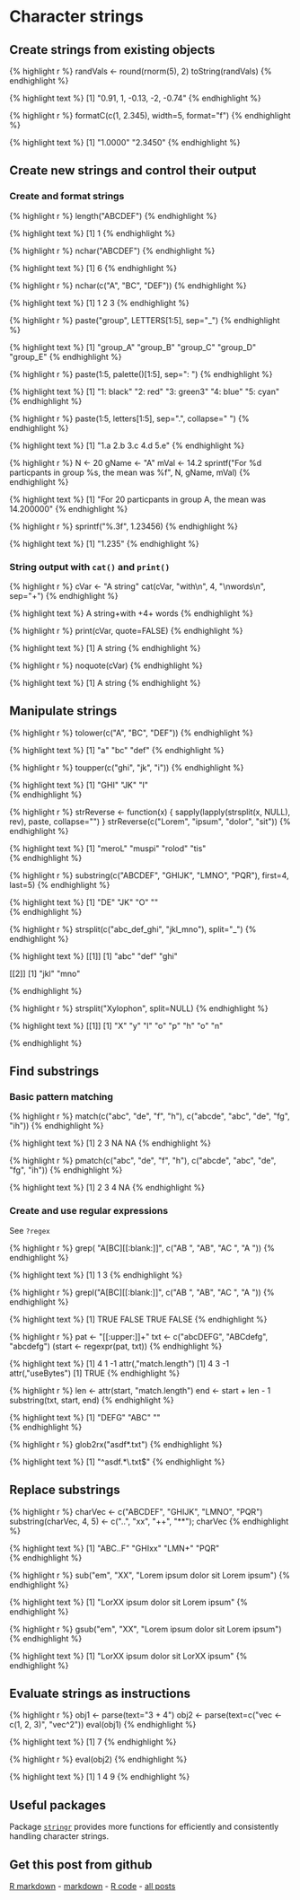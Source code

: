 Character strings
=========================




Create strings from existing objects
-------------------------
    

{% highlight r %}
randVals <- round(rnorm(5), 2)
toString(randVals)
{% endhighlight %}



{% highlight text %}
[1] "0.91, 1, -0.13, -2, -0.74"
{% endhighlight %}



{% highlight r %}
formatC(c(1, 2.345), width=5, format="f")
{% endhighlight %}



{% highlight text %}
[1] "1.0000" "2.3450"
{% endhighlight %}


Create new strings and control their output
-------------------------

### Create and format strings


{% highlight r %}
length("ABCDEF")
{% endhighlight %}



{% highlight text %}
[1] 1
{% endhighlight %}



{% highlight r %}
nchar("ABCDEF")
{% endhighlight %}



{% highlight text %}
[1] 6
{% endhighlight %}



{% highlight r %}
nchar(c("A", "BC", "DEF"))
{% endhighlight %}



{% highlight text %}
[1] 1 2 3
{% endhighlight %}



{% highlight r %}
paste("group", LETTERS[1:5], sep="_")
{% endhighlight %}



{% highlight text %}
[1] "group_A" "group_B" "group_C" "group_D" "group_E"
{% endhighlight %}



{% highlight r %}
paste(1:5, palette()[1:5], sep=": ")
{% endhighlight %}



{% highlight text %}
[1] "1: black"  "2: red"    "3: green3" "4: blue"   "5: cyan"  
{% endhighlight %}



{% highlight r %}
paste(1:5, letters[1:5], sep=".", collapse=" ")
{% endhighlight %}



{% highlight text %}
[1] "1.a 2.b 3.c 4.d 5.e"
{% endhighlight %}



{% highlight r %}
N     <- 20
gName <- "A"
mVal  <- 14.2
sprintf("For %d particpants in group %s, the mean was %f", N, gName, mVal)
{% endhighlight %}



{% highlight text %}
[1] "For 20 particpants in group A, the mean was 14.200000"
{% endhighlight %}



{% highlight r %}
sprintf("%.3f", 1.23456)
{% endhighlight %}



{% highlight text %}
[1] "1.235"
{% endhighlight %}


### String output with `cat()` and `print()`


{% highlight r %}
cVar <- "A string"
cat(cVar, "with\n", 4, "\nwords\n", sep="+")
{% endhighlight %}



{% highlight text %}
A string+with
+4+
words
{% endhighlight %}



{% highlight r %}
print(cVar, quote=FALSE)
{% endhighlight %}



{% highlight text %}
[1] A string
{% endhighlight %}



{% highlight r %}
noquote(cVar)
{% endhighlight %}



{% highlight text %}
[1] A string
{% endhighlight %}


Manipulate strings
-------------------------


{% highlight r %}
tolower(c("A", "BC", "DEF"))
{% endhighlight %}



{% highlight text %}
[1] "a"   "bc"  "def"
{% endhighlight %}



{% highlight r %}
toupper(c("ghi", "jk", "i"))
{% endhighlight %}



{% highlight text %}
[1] "GHI" "JK"  "I"  
{% endhighlight %}



{% highlight r %}
strReverse <- function(x) { sapply(lapply(strsplit(x, NULL), rev), paste, collapse="") }
strReverse(c("Lorem", "ipsum", "dolor", "sit"))
{% endhighlight %}



{% highlight text %}
[1] "meroL" "muspi" "rolod" "tis"  
{% endhighlight %}



{% highlight r %}
substring(c("ABCDEF", "GHIJK", "LMNO", "PQR"), first=4, last=5)
{% endhighlight %}



{% highlight text %}
[1] "DE" "JK" "O"  ""  
{% endhighlight %}



{% highlight r %}
strsplit(c("abc_def_ghi", "jkl_mno"), split="_")
{% endhighlight %}



{% highlight text %}
[[1]]
[1] "abc" "def" "ghi"

[[2]]
[1] "jkl" "mno"

{% endhighlight %}



{% highlight r %}
strsplit("Xylophon", split=NULL)
{% endhighlight %}



{% highlight text %}
[[1]]
[1] "X" "y" "l" "o" "p" "h" "o" "n"

{% endhighlight %}


Find substrings
-------------------------

### Basic pattern matching


{% highlight r %}
match(c("abc", "de", "f", "h"), c("abcde", "abc", "de", "fg", "ih"))
{% endhighlight %}



{% highlight text %}
[1]  2  3 NA NA
{% endhighlight %}



{% highlight r %}
pmatch(c("abc", "de", "f", "h"), c("abcde", "abc", "de", "fg", "ih"))
{% endhighlight %}



{% highlight text %}
[1]  2  3  4 NA
{% endhighlight %}


### Create and use regular expressions

See `?regex`


{% highlight r %}
grep( "A[BC][[:blank:]]", c("AB ", "AB", "AC ", "A "))
{% endhighlight %}



{% highlight text %}
[1] 1 3
{% endhighlight %}



{% highlight r %}
grepl("A[BC][[:blank:]]", c("AB ", "AB", "AC ", "A "))
{% endhighlight %}



{% highlight text %}
[1]  TRUE FALSE  TRUE FALSE
{% endhighlight %}



{% highlight r %}
pat    <- "[[:upper:]]+"
txt    <- c("abcDEFG", "ABCdefg", "abcdefg")
(start <- regexpr(pat, txt))
{% endhighlight %}



{% highlight text %}
[1]  4  1 -1
attr(,"match.length")
[1]  4  3 -1
attr(,"useBytes")
[1] TRUE
{% endhighlight %}



{% highlight r %}
len <- attr(start, "match.length")
end <- start + len - 1
substring(txt, start, end)
{% endhighlight %}



{% highlight text %}
[1] "DEFG" "ABC"  ""    
{% endhighlight %}



{% highlight r %}
glob2rx("asdf*.txt")
{% endhighlight %}



{% highlight text %}
[1] "^asdf.*\\.txt$"
{% endhighlight %}


Replace substrings
-------------------------


{% highlight r %}
charVec <- c("ABCDEF", "GHIJK", "LMNO", "PQR")
substring(charVec, 4, 5) <- c("..", "xx", "++", "**"); charVec
{% endhighlight %}



{% highlight text %}
[1] "ABC..F" "GHIxx"  "LMN+"   "PQR"   
{% endhighlight %}



{% highlight r %}
sub("em", "XX", "Lorem ipsum dolor sit Lorem ipsum")
{% endhighlight %}



{% highlight text %}
[1] "LorXX ipsum dolor sit Lorem ipsum"
{% endhighlight %}



{% highlight r %}
gsub("em", "XX", "Lorem ipsum dolor sit Lorem ipsum")
{% endhighlight %}



{% highlight text %}
[1] "LorXX ipsum dolor sit LorXX ipsum"
{% endhighlight %}


Evaluate strings as instructions
-------------------------


{% highlight r %}
obj1 <- parse(text="3 + 4")
obj2 <- parse(text=c("vec <- c(1, 2, 3)", "vec^2"))
eval(obj1)
{% endhighlight %}



{% highlight text %}
[1] 7
{% endhighlight %}



{% highlight r %}
eval(obj2)
{% endhighlight %}



{% highlight text %}
[1] 1 4 9
{% endhighlight %}


Useful packages
-------------------------

Package [`stringr`](http://cran.r-project.org/package=stringr) provides more functions for efficiently and consistently handling character strings.

Get this post from github
----------------------------------------------

[R markdown](https://github.com/dwoll/RExRepos/raw/master/Rmd/strings.Rmd) - [markdown](https://github.com/dwoll/RExRepos/raw/master/md/strings.md) - [R code](https://github.com/dwoll/RExRepos/raw/master/R/strings.R) - [all posts](https://github.com/dwoll/RExRepos)

